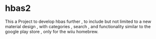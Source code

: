 # hbas2
This a Project to develop hbas further , to include but not limited to a new material design , with categories , search , and functionality similar to the google play store , only for the wiiu homebrew.

